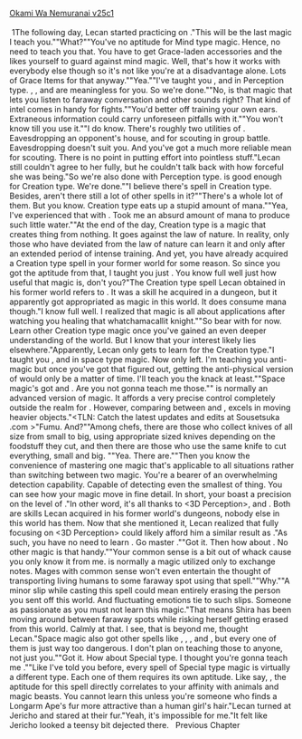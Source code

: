 [Okami Wa Nemuranai v25c1](https://www.sousetsuka.com/2020/08/okami-wa-nemuranai-251.html)
<br/><br/>
 1The following day, Lecan started practicing on <Barrier>."This will be the last magic I teach you.""What?""You've no aptitude for Mind type magic. Hence, no need to teach you that. You have to get Grace-laden accessories and the likes yourself to guard against mind magic. Well, that's how it works with everybody else though so it's not like you're at a disadvantage alone. Lots of Grace Items for that anyway.""Yea.""I've taught you <Appraisal> <Graph Make>, and <Concealment> in Perception type. <Detection>, <Clairaudience>, <Amplification> and <Analysis> are meaningless for you. So we're done.""No, <Clairaudience> is that magic that lets you listen to faraway conversation and other sounds right? That kind of intel comes in handy for fights.""You'd better off training your own ears. Extraneous information could carry unforeseen pitfalls with it.""You won't know till you use it.""I do know. There's roughly two utilities of <Clairaudience>. Eavesdropping an opponent's house, and for scouting in group battle. Eavesdropping doesn't suit you. And you've got a much more reliable mean for scouting. There is no point in putting effort into pointless stuff."Lecan still couldn't agree to her fully, but he couldn't talk back with how forceful she was being."So we're also done with Perception type. <Origin Water> is good enough for Creation type. We're done.""I believe there's <Mist Spray> spell in Creation type. Besides, aren't there still a lot of other spells in it?""There's a whole lot of them. But you know. Creation type eats up a stupid amount of mana.""Yea, I've experienced that with <Origin Water>. Took me an absurd amount of mana to produce such little water.""At the end of the day, Creation type is a magic that creates thing from nothing. It goes against the law of nature. In reality, only those who have deviated from the law of nature can learn it and only after an extended period of intense training. And yet, you have already acquired a Creation type spell in your former world for some reason. So since you got the aptitude from that, I taught you just <Origin Water>. You know full well just how useful that magic is, don't you?"The Creation type spell Lecan obtained in his former world refers to <Gust>. It was a skill he acquired in a dungeon, but it apparently got appropriated as magic in this world. It does consume mana though."I know full well. I realized that magic is all about applications after watching you healing that whatchamacallit knight.""So bear with <Origin Water> for now. Learn other Creation type magic once you've gained an even deeper understanding of the world. But I know that your interest likely lies elsewhere."Apparently, Lecan only gets to learn <Origin Water> for the Creation type."I taught you <Draw>, <Move> and <Float> in space type magic. Now only <Barrier> left. I'm teaching you anti-magic <Barrier> but once you've got that figured out, getting the anti-physical version of <Barrier> would only be a matter of time. I'll teach you the knack at least.""Space magic's got <Control> and <Exchange>. Are you not gonna teach me those.""<Control> is normally an advanced version of <Move> magic. It affords a very precise control completely outside the realm for <Move>. However, comparing between <Control> and <Move>, <Move> excels in moving heavier objects."<TLN: Catch the latest updates and edits at Sousetsuka .com >"Fumu. And?""Among chefs, there are those who collect knives of all size from small to big, using appropriate sized knives depending on the foodstuff they cut, and then there are those who use the same knife to cut everything, small and big. ""Yea. There are.""Then you know the convenience of mastering one magic that's applicable to all situations rather than switching between two magic. You're a bearer of an overwhelming detection capability. Capable of detecting even the smallest of thing. You can see how your magic move in fine detail. In short, your <Move> boast a precision on the level of <Control>."In other word, it's all thanks to <3D Perception>, and <Mana Detection>. Both are skills Lecan acquired in his former world's dungeons, nobody else in this world has them. Now that she mentioned it, Lecan realized that fully focusing on <3D Perception> could likely afford him a similar result as <Amplification>."As such, you have no need to learn <Control>. Go master <Move>.""Got it. Then how about <Exchange>. No other magic is that handy.""Your common sense is a bit out of whack cause you only know it from me. <Exchange> is normally a magic utilized only to exchange notes. Mages with common sense won't even entertain the thought of transporting living humans to some faraway spot using that spell.""Why.""A minor slip while casting this spell could mean entirely erasing the person you sent off this world. And fluctuating emotions tie to such slips. Someone as passionate as you must not learn this magic."That means Shira has been moving around between faraway spots while risking herself getting erased from this world. Calmly at that. I see, that is beyond me, thought Lecan."Space magic also got other spells like <Snap>, <Airtight>, <Liberation>, <Compression> and <Purge>, but every one of them is just way too dangerous. I don't plan on teaching those to anyone, not just you.""Got it. How about Special type. I thought you're gonna teach me <Dehydration>.""Like I've told you before, every spell of Special type magic is virtually a different type. Each one of them requires its own aptitude. Like say, <Training>, the aptitude for this spell directly correlates to your affinity with animals and magic beasts. You cannot learn this unless you're someone who finds a Longarm Ape's fur more attractive than a human girl's hair."Lecan turned at Jericho and stared at their fur."Yeah, it's impossible for me."It felt like Jericho looked a teensy bit dejected there.   Previous Chapter <br/>
